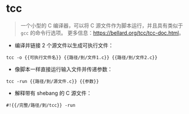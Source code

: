 # tcc

> 一个小型的 C 编译器，可以将 C 源文件作为脚本运行，并且具有类似于 `gcc` 的命令行选项。
> 更多信息：<https://bellard.org/tcc/tcc-doc.html>。

- 编译并链接 2 个源文件以生成可执行文件：

`tcc -o {{可执行文件名}} {{路径/到/文件1.c}} {{路径/到/文件2.c}}`

- 像脚本一样直接运行输入文件并传递参数：

`tcc -run {{路径/到/源文件.c}} {{参数}}`

- 解释带有 shebang 的 C 源文件：

`#!{{/完整/路径/到/tcc}} -run`